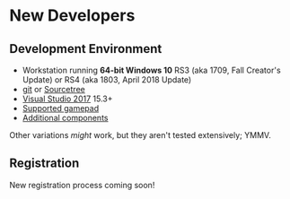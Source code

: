 # New Developers

## Development Environment

- Workstation running __64-bit Windows 10__ RS3 (aka 1709, Fall Creator's Update) or RS4 (aka 1803, April 2018 Update)
- [git](https://git-scm.com/) or [Sourcetree](https://www.sourcetreeapp.com/)
- [Visual Studio 2017](https://www.visualstudio.com/vs/community/) 15.3+
- [Supported gamepad](input.md#supported-devices)
- [Additional components](simulation_system.md#additional-components)

Other variations _might_ work, but they aren't tested extensively; YMMV.

## Registration

New registration process coming soon!